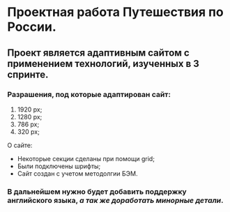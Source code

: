 # Проектная работа Путешествия по России.

## Проект является адаптивным сайтом с применением технологий, изученных в 3 спринте.

### Разрашения, под которые адаптирован сайт: 

1. 1920 px;
2. 1280 px;
3. 786 px;
4. 320 px;

О сайте:

* Некоторые секции сделаны при помощи grid;
* Были подключены шрифты;
* Сайт создан с учетом методолгии БЭМ.

### В дальнейшем нужно будет добавить поддержку английского языка, *а так же доработать минорные детали*.